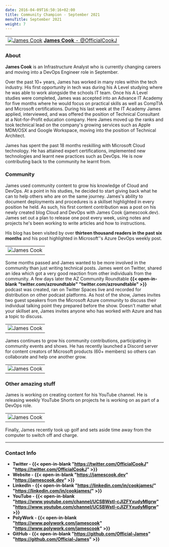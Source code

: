 ```yaml
---
date: 2016-04-09T16:50:16+02:00
title: Community Champion - September 2021
menuTitle: September 2021
weight: 7
---
```



| |
|:-------------------------:|
|[![James Cook](/images/champions/JamesCook1.jpg?width=20pc)](https://twitter.com/OfficialCookJ "OfficialCookJ") [**James Cook** - @OfficialCookJ](https://twitter.com/OfficialCookJ)|


### About
**James Cook** is an Infrastructure Analyst who is currently changing careers and moving into a DevOps Engineer role in September.

Over the past 10+ years, James has worked in many roles within the tech industry. His first opportunity in tech was during his A Level studying where he was able to work alongside the schools IT team. Once his A Level studies were completed, James was accepted into an Advance IT Academy for five months where he would focus on practical skills as well as CompTIA and Microsoft certifications. During his last week at the IT Academy James applied, interviewed, and was offered the position of Technical Consultant at a Not-for-Profit education company. Here James moved up the ranks and took technical lead on the company's growing services such as Apple MDM/OSX and Google Workspace, moving into the position of Technical Architect.

James has spent the past 18 months reskilling with Microsoft Cloud technology. He has attained expert certifications, implemented new technologies and learnt new practices such as DevOps. He is now contributing back to the community he learnt from.


### Community
James used community content to grow his knowledge of Cloud and DevOps. At a point in his studies, he decided to start giving back what he can to help others who are on the same journey. James's ability to document deployments and procedures is a skillset highlighted in every position he held. As such, his first content contribution was a post on his newly created blog Cloud and DevOps with James Cook (jamescook.dev). James set out a plan to release one post every week, using notes and projects he's been working to write articles and how to instructions. 

His blog has been visited by over **thirteen thousand readers in the past six months** and his post highlighted in Microsoft''s Azure DevOps weekly post.

| |
|:-------------------------:|
|![James Cook](/images/champions/JamesCook2.png) 

Some months passed and James wanted to be more involved in the community than just writing technical posts. James went on Twitter, shared an idea which got a very good reaction from other individuals from the community. A few days later the AZ Community Roundtable  **{{< open-in-blank "twitter.com/azroundtable" "twitter.com/azroundtable" >}}** podcast was created, ran on Twitter Spaces live and recorded for distribution on other podcast platforms. As host of the show, James invites two guest speakers from the Microsoft Azure community to discuss their individual talking point they prepared before the show. Doesn't matter what your skillset are, James invites anyone who has worked with Azure and has a topic to discuss.

| |
|:-------------------------:|
|![James Cook](/images/champions/JamesCook3.png) 

James continues to grow his community contributions, participating in community events and shows. He has recently launched a Discord server for content creators of Microsoft products (60+ members) so others can collaborate and help one another grow.

| |
|:-------------------------:|
|![James Cook](/images/champions/JamesCook4.png) 


### Other amazing stuff

James is working on creating content for his YouTube channel. He is releasing weekly YouTube Shorts on projects he is working on as part of a DevOps role.

| |
|:-------------------------:|
|![James Cook](/images/champions/JamesCook5.png) 

Finally, James recently took up golf and sets aside time away from the computer to switch off and charge.

---

### Contact Info 
+ **Twitter - {{< open-in-blank "https://twitter.com/OfficialCookJ" "https://twitter.com/OfficialCookJ" >}}**
+ **Website - {{< open-in-blank "https://jamescook.dev" "https://jamescook.dev" >}}**
+ **LinkedIn - {{< open-in-blank "https://linkedin.com/in/cookjames/" "https://linkedin.com/in/cookjames/" >}}**
+ **YouTube - {{< open-in-blank "https://www.youtube.com/channel/UCSBWstI-cJlZFYxudyMlgrw" "https://www.youtube.com/channel/UCSBWstI-cJlZFYxudyMlgrw" >}}**
+ **PolyWork - {{< open-in-blank "https://www.polywork.com/jamescook" "https://www.polywork.com/jamescook" >}}**
+ **GitHub - {{< open-in-blank "https://github.com/Official-James" "https://github.com/Official-James" >}}**